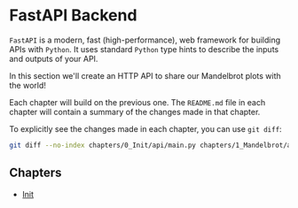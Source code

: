 # FastAPI Backend

`FastAPI` is a modern, fast (high-performance), web framework for building APIs with `Python`.
It uses standard `Python` type hints to describe the inputs and outputs of your API.

In this section we'll create an HTTP API to share our Mandelbrot plots with the world!

Each chapter will build on the previous one.
The `README.md` file in each chapter will contain a summary of the changes made in that chapter.

To explicitly see the changes made in each chapter, you can use `git diff`:

```bash
git diff --no-index chapters/0_Init/api/main.py chapters/1_Mandelbrot/api/main.py
```

## Chapters

-   [Init](./chapters/0_Init/README.md)
